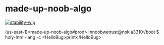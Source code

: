 # made-up-noob-algo

[![stability-wip](https://img.shields.io/badge/stability-wip-lightgrey.svg)](https://github.com/mkenney/software-guides/blob/master/STABILITY-BADGES.md#work-in-progress)

(us-east-1)&lt;made-up-noob-algo#prod> innoobwetrust@nokia3310:/boot $ holy-html-lang -c &lt;HelloBug>print&lt;/HelloBug>
